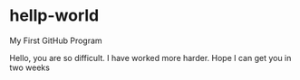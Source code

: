 # hellp-world
My First GitHub Program

Hello, you are so difficult. I have worked more harder.
Hope I can get you in two weeks

